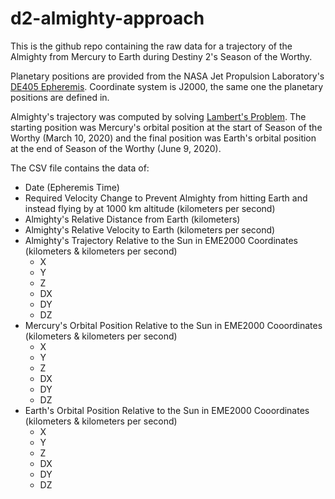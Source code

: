 # d2-almighty-approach

This is the github repo containing the raw data for a trajectory of the Almighty from Mercury to Earth during Destiny 2's Season of the Worthy.

Planetary positions are provided from the NASA Jet Propulsion Laboratory's [DE405 Epheremis](https://en.wikipedia.org/wiki/Jet_Propulsion_Laboratory_Development_Ephemeris). Coordinate system is J2000, the same one the planetary positions are defined in.

Almighty's trajectory was computed by solving [Lambert's Problem](https://en.wikipedia.org/wiki/Lambert%27s_problem). The starting position was Mercury's orbital position at the start of Season of the Worthy (March 10, 2020) and the final position was Earth's orbital position at the end of Season of the Worthy (June 9, 2020).

The CSV file contains the data of:
* Date (Epheremis Time)
* Required Velocity Change to Prevent Almighty from hitting Earth and instead flying by at 1000 km altitude (kilometers per second)
* Almighty's Relative Distance from Earth (kilometers)
* Almighty's Relative Velocity to Earth (kilometers per second)
* Almighty's Trajectory Relative to the Sun in EME2000 Coordinates (kilometers & kilometers per second)
  * X 
  * Y
  * Z
  * DX
  * DY
  * DZ
* Mercury's Orbital Position Relative to the Sun in EME2000 Cooordinates (kilometers & kilometers per second)
  * X 
  * Y
  * Z
  * DX
  * DY
  * DZ
* Earth's Orbital Position Relative to the Sun in EME2000 Cooordinates (kilometers & kilometers per second)
  * X 
  * Y
  * Z
  * DX
  * DY
  * DZ



